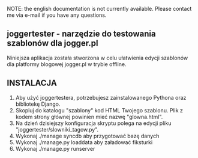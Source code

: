 NOTE: the english documentation is not currently available. Please contact me
via e-mail if you have any questions.

joggertester - narzędzie do testowania szablonów dla jogger.pl
--------------------------------------------------------------

Niniejsza aplikacja została stworzona w celu ułatwienia edycji szablonów dla
platformy blogowej jogger.pl w trybie offline. 

INSTALACJA
----------

1. Aby użyć joggertestera, potrzebujesz zainstalowanego Pythona oraz bibliotekę 
Django.
2. Skopiuj do katalogu "szablony" kod HTML Twojego szablonu. Plik 
z kodem strony głównej powinien mieć nazwę "glowna.html". 
3. Na dzień dzisiejszy konfiguracja skryptu polega na edycji pliku "joggertester/slowniki_tagow.py".
4. Wykonaj ./manage syncdb aby przygotować bazę danych
5. Wykonaj ./manage.py loaddata aby załadować fiksturki
6. Wykonaj ./manage.py runserver

